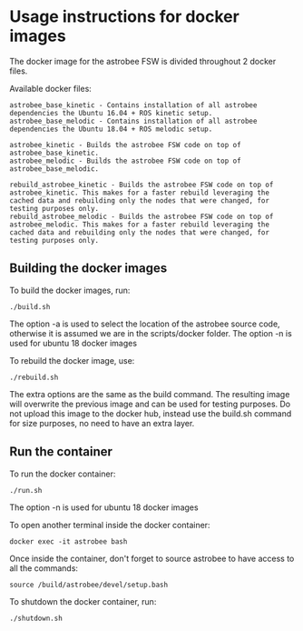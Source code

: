 # Usage instructions for docker images

The docker image for the astrobee FSW is divided throughout 2 docker files. 

Available docker files:

	astrobee_base_kinetic - Contains installation of all astrobee dependencies the Ubuntu 16.04 + ROS kinetic setup.
	astrobee_base_melodic - Contains installation of all astrobee dependencies the Ubuntu 18.04 + ROS melodic setup.

	astrobee_kinetic - Builds the astrobee FSW code on top of astrobee_base_kinetic.
	astrobee_melodic - Builds the astrobee FSW code on top of astrobee_base_melodic.

	rebuild_astrobee_kinetic - Builds the astrobee FSW code on top of astrobee_kinetic. This makes for a faster rebuild leveraging the cached data and rebuilding only the nodes that were changed, for testing purposes only.
	rebuild_astrobee_melodic - Builds the astrobee FSW code on top of astrobee_melodic. This makes for a faster rebuild leveraging the cached data and rebuilding only the nodes that were changed, for testing purposes only.


## Building the docker images

To build the docker images, run:
    
    ./build.sh
The option -a is used to select the location of the astrobee source code, otherwise it is assumed we are in the scripts/docker folder.
The option -n is used for ubuntu 18 docker images

To rebuild the docker image, use:

	./rebuild.sh
The extra options are the same as the build command. The resulting image will overwrite the previous image and can be used for testing purposes. Do not upload this image to the docker hub, instead use the build.sh command for size purposes, no need to have an extra layer.

## Run the container

To run the docker container:

    ./run.sh
The option -n is used for ubuntu 18 docker images

To open another terminal inside the docker container:

    docker exec -it astrobee bash

Once inside the container, don't forget to source astrobee to have access to all the commands:

	source /build/astrobee/devel/setup.bash

To shutdown the docker container, run:

    ./shutdown.sh
